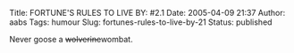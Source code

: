 Title: FORTUNE'S RULES TO LIVE BY: #2.1
Date: 2005-04-09 21:37
Author: aabs
Tags: humour
Slug: fortunes-rules-to-live-by-21
Status: published

Never goose a ~~wolverine~~wombat.
